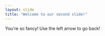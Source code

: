 ```yaml
---
layout: slide
title: "Welcome to our second slide!"
---
```

You're so fancy! 
Use the left arrow to go back!
